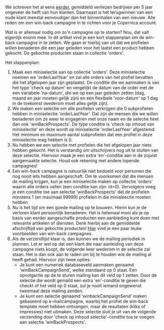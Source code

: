 We schreven het al eens
[eerder](https://www.copernica.com/nl/blog/5-conversion-boosting-e-mail-campaigns),
gemiddeld verliezen bedrijven per 5 jaar ongeveer de helft van hun
klanten. Daarnaast is het terugwinnen van een oude klant meestal
eenvoudiger dan het binnenhalen van een nieuwe. Alle reden om een
win-back campagne in te richten voor je Copernica account.

Wat is er allemaal nodig om zo'n campagne op te starten? Nou, dat valt
eigenlijk enorm mee. In dit artikel vind je een kort stappenplan om de
win-back campagne in te zetten. We gaan er hierbij van uit dat we
profielen willen benaderen die een jaar geleden voor het laatst een
product hebben gekocht. De gekochte producten staan in collectie
'orders'.

Het stappenplan:

1.  Maak een miniselectie aan op collectie 'orders'. Deze miniselectie
    noemen we 'orderLastYear' en zal alle orders van het profiel
    bevatten die het afgelopen jaar zijn geplaatst. De conditie die we
    aanmaken is van het type 'check op datum' en vergelijkt de datum van
    de order met de een variabele 'na-datum', die we op een jaar geleden
    zetten (dag, maand en jaar moeten gelijk zijn) en een flexibele
    'voor-datum' op 1 dag in de toekomst (wederom moet alles gelijk
    zijn).
2.  We maken een selectie om alle profielen verkrijgen die 0
    subprofielen hebben in miniselectie 'orderLastYear'. Dat zijn de
    mensen die we willen benaderen om ze weer te engageren met onze naam
    en de selectie heet dan ook 'winBackProspects'. De type conditie is
    'check op inhoud van miniselectie' en deze wordt op miniselectie
    'orderLastYear' afgestemd. Het minimum en maximum aantal
    subprofielen dat een profiel in deze miniselectie mag hebben is 0.
3.  Nu hebben we een selectie met profielen die het afgelopen jaar niets
    hebben gekocht. Het is verstandig om uitschrijvers nog uit te
    sluiten van deze selectie. Hiervoor maak je een extra 'en'-conditie
    aan in de zojuist aangemaakte selectie. Houd ook rekening met andere
    lopende campagnes!
4.  Een win-back campagne is natuurlijk niet bedoeld voor personen die
    nog nooit iets hebben aangeschaft. Om te voorkomen dat die mensen de
    mailing krijgen, kun je een miniselectie maken op collectie 'orders'
    waarin alle orders vallen (een conditie kan zijn: id\>0). Vervolgens
    voeg je een conditie toe aan selectie 'winBackProspects' dat de
    profielen minstens 1 (en maximaal 99999) profielen in die
    minisleectie moeten hebben.
5.  Nu is het tijd om een goede mailing op te bouwen. Hierin kun je de
    verloren klant persoonlijk benaderen. Het is helemaal mooi als je op
    basis van eerder aangeschafte producten een aanbieding kunt doen met
    relevante artikelen of diensten. Denk hierbij aan de gemiddelde
    afschrijftijd van gekochte producten!
    [Hier](https://www.betaout.com/learn/win-back-emails-3/) vind je een
    paar leuke voorbeelden van win-back campagnes.
6.  Als de verzendlijst klaar is, dan kunnen we de mailing periodiek in
    plannen. Let er wel op dat een klant die naar aanleiding van deze
    campagne niets koopt, de volgende keer wederom in de selectie zal
    staan. Het is dan ook aan te raden om bij te houden wie de mailing
    al heeft gehad. Hiervoor zijn twee opties:
    -   Je kunt een numeriek databaseveld aanmaken genaamd
        'winBackCampaignSend', welke standaard op 0 staat. Een
        opvolgactie op de te sturen mailing kan dit veld op 1 zetten.
        Door de selectie die wordt gemaild een extra 'en'-conditie te
        geven die checkt of het veld op 0 staat, zul je nooit iemand
        ongewenst tweemaal deze mailing zenden.
    -   Je kunt een selectie genaamd 'winbackCampaignSend' maken
        gebaseerd op e-mailcampagne, waarbij het profiel de win-back
        template moet hebben ontvangen, maar de resultaten (kliks of
        impressies) niet uitmaken. Deze selectie sluit je uit van de
        volgende verzending door 'check op inhoud selectie'-conditie toe
        te voegen aan selectie 'winBackProspects'.


